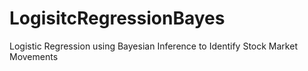 # LogisitcRegressionBayes
Logistic Regression using Bayesian Inference to Identify Stock Market Movements
